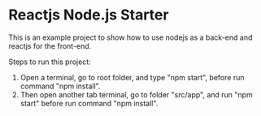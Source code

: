 # Reactjs Node.js Starter
This is an example project to show how to use nodejs as a back-end and reactjs for the front-end.

Steps to run this project:
1. Open a terminal, go to root folder, and type "npm start", before run command "npm install".
2. Then open another tab terminal, go to folder "src/app", and run "npm start" before run command "npm install".
